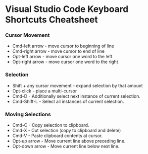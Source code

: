 # Visual Studio Code Keyboard Shortcuts Cheatsheet

### Cursor Movement

* Cmd-left arrow - move cursor to beginning of line
* Cmd-right arrow - move cursor to end of line
* Opt-left arrow - move cursor one word to the left
* Opt-right arrow - move cursor one word to the right


### Selection

* Shift + any cursor movement - expand selection by that amount
* Opt-click - place a multi-cursor
* Cmd-D - Additionally select next instance of current selection.
* Cmd-Shift-L - Select all instances of current selection.


### Moving Selections

* Cmd-C - Copy selection to clipboard.
* Cmd-X - Cut selection (copy to clipboard and delete)
* Cmd-V - Paste clipboard contents at cursor.
* Opt-up arrow - Move current line above preceding line.
* Opt-down arrow - Move current line below next line.